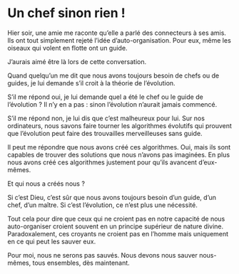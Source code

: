 # Un chef sinon rien !

Hier soir, une amie me raconte qu’elle a parlé des connecteurs à ses amis. Ils ont tout simplement rejeté l’idée d’auto-organisation. Pour eux, même les oiseaux qui volent en flotte ont un guide.<span id="more-37"></span>

J’aurais aimé être là lors de cette conversation.

Quand quelqu’un me dit que nous avons toujours besoin de chefs ou de guides, je lui demande s’il croit à la théorie de l’évolution.

S’il me répond oui, je lui demande quel a été le chef ou le guide de l’évolution ? Il n’y en a pas : sinon l’évolution n’aurait jamais commencé.

S’il me répond non, je lui dis que c’est malheureux pour lui. Sur nos ordinateurs, nous savons faire tourner les algorithmes évolutifs qui prouvent que l’évolution peut faire des trouvailles merveilleuses sans guide.

Il peut me répondre que nous avons créé ces algorithmes. Oui, mais ils sont capables de trouver des solutions que nous n’avons pas imaginées. En plus nous avons créé ces algorithmes justement pour qu’ils avancent d’eux-mêmes.

Et qui nous a créés nous ?

Si c’est Dieu, c’est sûr que nous avons toujours besoin d’un guide, d’un chef, d’un maître. Si c’est l’évolution, ce n’est plus une nécessité.

Tout cela pour dire que ceux qui ne croient pas en notre capacité de nous auto-organiser croient souvent en un principe supérieur de nature divine. Paradoxalement, ces croyants ne croient pas en l’homme mais uniquement en ce qui peut les sauver eux.

Pour moi, nous ne serons pas sauvés. Nous devons nous sauver nous-mêmes, tous ensembles, dès maintenant.